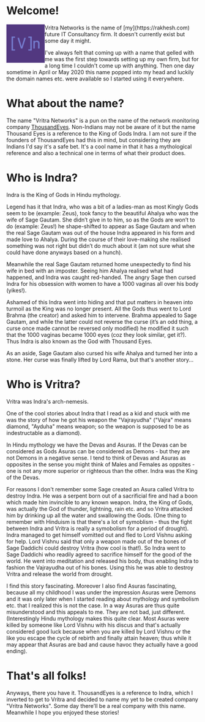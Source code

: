 # Welcome!

<img align="left" src=https://github.com/Vritra-Networks/vritra-networks.github.io/raw/master/logo.png width="100" height="100">
Vritra Networks is the name of [my](https://rakhesh.com) future IT Consultancy firm. It doesn't currently exist but some day it might.

I've always felt that coming up with a name that gelled with me was the first step towards setting up my own firm, but for a long time I couldn't come up with anything. Then one day sometime in April or May 2020 this name popped into my head and luckily the domain names etc. were available so I started using it everywhere. 

# What about the name?
The name "Vritra Networks" is a pun on the name of the network monitoring company [ThousandEyes](https://www.thousandeyes.com/). Non-Indians may not be aware of it but the name Thousand Eyes is a reference to the King of Gods Indra. I am not sure if the founders of ThousandEyes had this in mind, but considering they are Indians I'd say it's a safe bet. It's a cool name in that it has a mythological reference and also a technical one in terms of what their product does.

# Who is Indra?
Indra is the King of Gods in Hindu mythology. 

Legend has it that Indra, who was a bit of a ladies-man as most Kingly Gods seem to be (example: Zeus), took fancy to the beautiful Ahalya who was the wife of Sage Gautam. She didn’t give in to him, so as the Gods are won’t to do (example: Zeus!) he shape-shifted to appear as Sage Gautam and when the real Sage Gautam was out of the house Indra appeared in his form and made love to Ahalya. During the course of their love-making she realised something was not right but didn’t do much about it (am not sure what she could have done anyways based on a hunch). 

Meanwhile the real Sage Gautam returned home unexpectedly to find his wife in bed with an imposter. Seeing him Ahalya realised what had happened, and Indra was caught red-handed. The angry Sage then cursed Indra for his obsession with women to have a 1000 vaginas all over his body (yikes!). 

Ashamed of this Indra went into hiding and that put matters in heaven into turmoil as the King was no longer present. All the Gods thus went to Lord Brahma (the creator) and asked him to intervene. Brahma appealed to Sage Gautam, and while the latter could not reverse the curse (it’s an odd thing, a curse once made cannot be reversed only modified) he modified it such that the 1000 vaginas became 1000 eyes (coz they look similar, get it?). Thus Indra is also known as the God with Thousand Eyes. 

As an aside, Sage Gautam also cursed his wife Ahalya and turned her into a stone. Her curse was finally lifted by Lord Rama, but that's another story...

# Who is Vritra?
Vritra was Indra's arch-nemesis. 

One of the cool stories about Indra that I read as a kid and stuck with me was the story of how he got his weapon the "Vajrayudha" ("Vajra" means diamond, "Ayduha" means weapon; so the weapon is supposed to be as indestructable as a diamond). 

In Hindu mythology we have the Devas and Asuras. If the Devas can be considered as Gods Asuras can be considered as Demons - but they are not Demons in a negative sense. I tend to think of Devas and Asuras as opposites in the sense you might think of Males and Females as oppsites - one is not any more superior or righteous than the other. Indra was the King of the Devas. 

For reasons I don't remember some Sage created an Asura called Vritra to destroy Indra. He was a serpent born out of a sacrificial fire and had a boon which made him invincible to any known weapon. Indra, the King of Gods, was actually the God of thunder, lightning, rain etc. and so Vritra attacked him by drinking up all the water and swallowing the Gods. (One thing to remember with Hinduism is that there's a lot of symoblism - thus the fight between Indra and Vritra is really a symobolism for a period of drought). Indra managed to get himself vomitted out and fled to Lord Vishnu asking for help. Lord Vishnu said that only a weapon made out of the bones of Sage Daddichi could destroy Vritra (how cool is that!). So Indra went to Sage Daddichi who readily agreed to sacrifice himself for the good of the world. He went into meditation and released his body, thus enabling Indra to fashion the Vajrayudha out of his bones. Using this he was able to destroy Vritra and release the world from drought. 

I find this story fascinating. Moreover I also find Asuras fascinating, because all my childhood I was under the impression Asuras were Demons and it was only later when I started reading about mythology and symbolism etc. that I realized this is not the case. In a way Asuras are thus quite misunderstood and this appeals to me. They are not bad, just different. (Interestingly Hindu mythology makes this quite clear. Most Asuras were killed by someone like Lord Vishnu with his discus and that's actually considered good luck because when you are killed by Lord Vishnu or the like you escape the cycle of rebirth and finally attain heaven; thus while it may appear that Asuras are bad and cause havoc they actually have a good ending).

# That's all folks!
Anyways, there you have it. ThousandEyes is a reference to Indra, which I inverted to get to Vritra and decided to name my yet to be created company "Vritra Networks". Some day there'll be a real company with this name. Meanwhile I hope you enjoyed these stories!